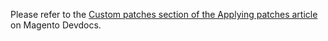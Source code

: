 Please refer to the <a href="https://devdocs.magento.com/guides/v2.3/comp-mgr/patching.html#custom-patches" target="_self">Custom patches section of the Applying patches article</a> on Magento Devdocs.